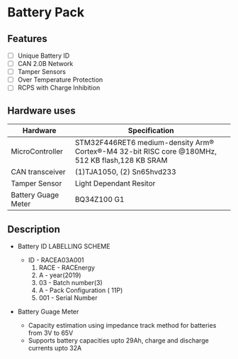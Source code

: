 # Battery Pack

## Features
- [ ] Unique Battery ID
- [ ] CAN 2.0B Network
- [ ] Tamper Sensors
- [ ] Over Temperature Protection
- [ ] RCPS with Charge Inhibition

## Hardware uses
 |Hardware <?dbfo bgcolor="dark brown"?>             |Specification <?dbfo bgcolor="dark brown"?>|
 |---|---|
 |MicroController       | STM32F446RET6 medium-density Arm® Cortex®-M4 32-bit RISC core @180MHz, 512 KB flash,128 KB SRAM|
 |CAN transceiver       |(1)TJA1050, (2) Sn65hvd233|
 |Tamper Sensor         |Light Dependant Resitor|
 | Battery Guage Meter  |BQ34Z100 G1
  
## Description
* Battery ID LABELLING SCHEME
     
     * ID - RACEA03A001
       1.  RACE - RACEnergy             
       2.  A - year(2019)
       3.  03 - Batch number(3)
       4.  A - Pack Configuration ( 11P)
       5.  001 - Serial Number
 
* Battery Guage Meter
    * Capacity estimation using impedance track method for batteries from 3V to 65V
    * Supports battery capacities upto 29Ah, charge and discharge currents upto 32A
                 

